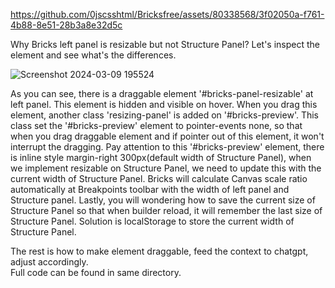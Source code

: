 https://github.com/0jscsshtml/Bricksfree/assets/80338568/3f02050a-f761-4b88-8e51-28b3a8e32d5c

Why Bricks left panel is resizable but not Structure Panel? Let's inspect the element and see what's the differences.

![Screenshot 2024-03-09 195524](https://github.com/0jscsshtml/Bricksfree/assets/80338568/522ddd84-7ff9-4901-bfc8-c015ca283945)

As you can see, there is a draggable element '#bricks-panel-resizable' at left panel. This element is hidden and visible on hover. When you drag this element, another class 'resizing-panel' is added on '#bricks-preview'. This class set the '#bricks-preview' element to pointer-events none, so that when you drag draggable element and if pointer out of this element, it won't interrupt the dragging. Pay attention to this '#bricks-preview' element, there is inline style margin-right 300px(default width of Structure Panel), when we implement resizable on Structure Panel, we need to update this with the current width of Structure Panel. Bricks will calculate Canvas scale ratio automatically at Breakpoints toolbar with the width of left panel and Structure panel. Lastly, you will wondering how to save the current size of Structure Panel so that when builder reload, it will remember the last size of Structure Panel. Solution is localStorage to store the current width of Structure Panel.

The rest is how to make element draggable, feed the context to chatgpt, adjust accordingly.  
Full code can be found in same directory.

